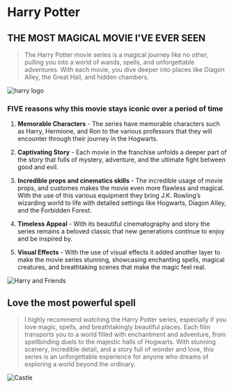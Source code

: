 #  Harry Potter
## THE MOST MAGICAL MOVIE I'VE EVER SEEN

> The Harry Potter movie series is a magical journey like no other, pulling you into a world of wands, spells, and unforgettable adventures. With each movie, you dive deeper into places like Diagon Alley, the Great Hall, and hidden chambers. 


![harry logo](https://github.com/user-attachments/assets/f7929b88-726c-4668-ac91-ab8de5ba9625)


### **FIVE** reasons why this movie stays iconic over a period of time
1. **Memorable Characters** - The series have memorable characters such as Harry, Hermione, and Ron to the various professors that they will encounter through their journey in the Hogwarts.

2. **Captivating Story** - Each movie in the franchise unfolds a deeper part of the story that fulls of mystery, adventure, and the ultimate fight between good and evil.
   
3. **Incredible props and cinematics skills** - The incredible usage of movie props, and customes makes the movie even more flawless and magical. With the use of this various equipment they bring J.K. Rowling’s wizarding world to life with detailed settings like Hogwarts, Diagon Alley, and the Forbidden Forest.
   
4. **Timeless Appeal** - With its beautiful cinematography and story the series remains a beloved classic that new generations continue to enjoy and be inspired by.

5. **Visual Effects** - With the use of visual effects it added another layer to make the movie series stunning, showcasing enchanting spells, magical creatures, and breathtaking scenes that make the magic feel real.


![Harry and Friends](https://github.com/user-attachments/assets/2b222c23-b0d8-4b44-9f4a-557492b2319a)

## Love the most **powerful** spell 
> I highly recommend watching the Harry Potter series, especially if you love magic, spells, and breathtakingly beautiful places. Each film transports you to a world filled with enchantment and adventure, from spellbinding duels to the majestic halls of Hogwarts. With stunning scenery, incredible detail, and a story full of wonder and love, this series is an unforgettable experience for anyone who dreams of exploring a world beyond the ordinary.

![Castle](https://github.com/user-attachments/assets/8d2a0d52-0895-49d4-904d-91bfb574528f)

